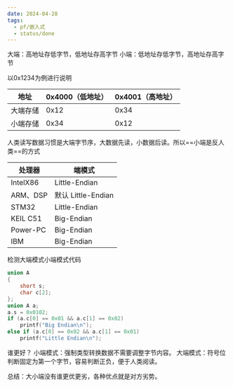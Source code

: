 ```yaml
---
date: 2024-04-28
tags:
  - pf/嵌入式
  - status/done
---
```

大端：高地址存低字节，低地址存高字节
小端：低地址存低字节，高地址存高字节

以0x1234为例进行说明

| **地址** | **0x4000（低地址）** | **0x4001（高地址）** |
| ------ | --------------- | --------------- |
| 大端存储   | 0x12            | 0x34            |
| 小端存储   | 0x34            | 0x12            |

人类读写数据习惯是大端字节序，大数据先读，小数据后读。所以==小端是反人类==的方式

| 处理器   | 端模式             |
|----------|--------------------|
| IntelX86 | Little-Endian      |
| ARM、DSP | 默认 Little-Endian |
| STM32    | Little-Endian      |
| KEIL C51 | Big-Endian         |
| Power-PC | Big-Endian         |
| IBM      | Big-Endian         |

检测大端模式小端模式代码

```c
union A
{
    short s;
    char c[2];
};
union A a;
a.s = 0x0102;
if (a.c[0] == 0x01 && a.c[1] == 0x02)
    printf("Big Endian\n");
else if (a.c[0] == 0x02 && a.c[1] == 0x01)
    printf("Little Endian\n");
```

谁更好？
小端模式：强制类型转换数据不需要调整字节内容。
大端模式：符号位判断固定为第一个字节，容易判断正负，便于人类阅读。

总结：大小端没有谁更优更劣，各种优点就是对方劣势。
